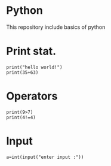 # Python
This repository include basics of python

# Print stat.
```
print("hello world!")
print(35+63)
```
# Operators
```
print(9>7)
print(4!=4)
```

# Input
```
a=int(input("enter input :"))
```